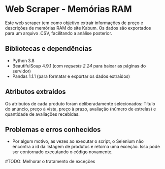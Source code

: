 # Web Scraper - Memórias RAM
Este web scraper tem como objetivo extrair informações de preço e descrições de memórias RAM do site Kabum. Os dados são exportados para um arquivo .CSV, facilitando a análise posterior.

## Bibliotecas e dependências
- Python 3.8
- BeautifulSoup 4.9.1 (com *requests 2.24* para baixar as páginas do servidor)
- Pandas 1.1.1 (para formatar e exportar os dados extraídos)

## Atributos extraídos
Os atributos de cada produto foram deliberadamente selecionados: Título do anúncio, preço à vista, preço à prazo, avaliação (número de estrelas) e quantidade de avaliações recebidas.

## Problemas e erros conhecidos
- Por algum motivo, as vezes ao executar o script, o Selenium não encontra a id da listagem de produtos e retorna uma exceção. Isso pode ser contornado executando o código novamente.

#TODO: Melhorar o tratamento de exceções
